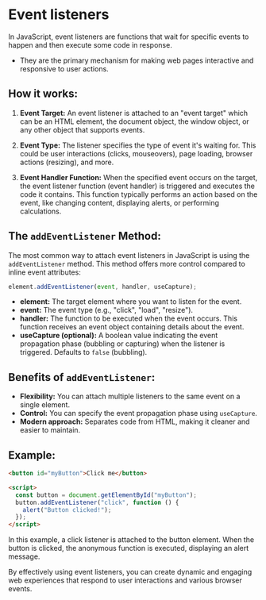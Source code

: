 # Event listeners

In JavaScript, event listeners are functions that wait for specific events to happen and then execute some code in response.

- They are the primary mechanism for making web pages interactive and responsive to user actions.

## **How it works:**

1. **Event Target:** An event listener is attached to an "event target" which can be an HTML element, the document object, the window object, or any other object that supports events.

2. **Event Type:** The listener specifies the type of event it's waiting for. This could be user interactions (clicks, mouseovers), page loading, browser actions (resizing), and more.

3. **Event Handler Function:** When the specified event occurs on the target, the event listener function (event handler) is triggered and executes the code it contains. This function typically performs an action based on the event, like changing content, displaying alerts, or performing calculations.

## **The `addEventListener` Method:**

The most common way to attach event listeners in JavaScript is using the `addEventListener` method. This method offers more control compared to inline event attributes:

```javascript
element.addEventListener(event, handler, useCapture);
```

- **element:** The target element where you want to listen for the event.
- **event:** The event type (e.g., "click", "load", "resize").
- **handler:** The function to be executed when the event occurs. This function receives an event object containing details about the event.
- **useCapture (optional):** A boolean value indicating the event propagation phase (bubbling or capturing) when the listener is triggered. Defaults to `false` (bubbling).

## **Benefits of `addEventListener`:**

- **Flexibility:** You can attach multiple listeners to the same event on a single element.
- **Control:** You can specify the event propagation phase using `useCapture`.
- **Modern approach:** Separates code from HTML, making it cleaner and easier to maintain.

## **Example:**

```html
<button id="myButton">Click me</button>

<script>
  const button = document.getElementById("myButton");
  button.addEventListener("click", function () {
    alert("Button clicked!");
  });
</script>
```

In this example, a click listener is attached to the button element. When the button is clicked, the anonymous function is executed, displaying an alert message.

By effectively using event listeners, you can create dynamic and engaging web experiences that respond to user interactions and various browser events.
